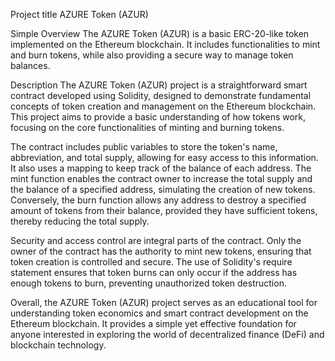 Project title
AZURE Token (AZUR)

Simple Overview
The AZURE Token (AZUR) is a basic ERC-20-like token implemented on the Ethereum blockchain. It includes functionalities to mint and burn tokens, while also providing a secure way to manage token balances.

Description
The AZURE Token (AZUR) project is a straightforward smart contract developed using Solidity, designed to demonstrate fundamental concepts of token creation and management on the Ethereum blockchain. This project aims to provide a basic understanding of how tokens work, focusing on the core functionalities of minting and burning tokens.

The contract includes public variables to store the token's name, abbreviation, and total supply, allowing for easy access to this information. It also uses a mapping to keep track of the balance of each address. The mint function enables the contract owner to increase the total supply and the balance of a specified address, simulating the creation of new tokens. Conversely, the burn function allows any address to destroy a specified amount of tokens from their balance, provided they have sufficient tokens, thereby reducing the total supply.

Security and access control are integral parts of the contract. Only the owner of the contract has the authority to mint new tokens, ensuring that token creation is controlled and secure. The use of Solidity's require statement ensures that token burns can only occur if the address has enough tokens to burn, preventing unauthorized token destruction.

Overall, the AZURE Token (AZUR) project serves as an educational tool for understanding token economics and smart contract development on the Ethereum blockchain. It provides a simple yet effective foundation for anyone interested in exploring the world of decentralized finance (DeFi) and blockchain technology.
